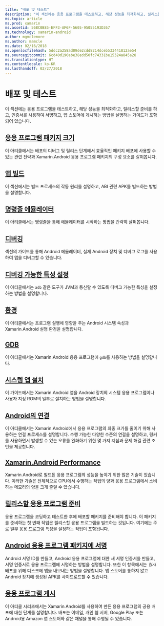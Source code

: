 ```yaml
---
title: "배포 및 테스트"
description: "이 섹션에는 응용 프로그램을 테스트하고, 해당 성능을 최적화하고, 릴리스할 준비를 하고, 인증서를 사용하여 서명하고, 앱 스토어에 게시하는 방법을 설명하는 가이드가 포함되어 있습니다."
ms.topic: article
ms.prod: xamarin
ms.assetid: 568C0B85-EFF3-AF6F-5605-95055193D367
ms.technology: xamarin-android
author: mgmclemore
ms.author: mamcle
ms.date: 02/16/2018
ms.openlocfilehash: 5ddc2a258ad09de2cdd8214dceb533441812ae54
ms.sourcegitcommit: 6cd40d190abe38edd50fc74331be15324a845a28
ms.translationtype: HT
ms.contentlocale: ko-KR
ms.lasthandoff: 02/27/2018
---
```

# <a name="deployment-and-testing"></a>배포 및 테스트

이 섹션에는 응용 프로그램을 테스트하고, 해당 성능을 최적화하고, 릴리스할 준비를 하고, 인증서를 사용하여 서명하고, 앱 스토어에 게시하는 방법을 설명하는 가이드가 포함되어 있습니다.


##  <a name="application-package-sizesapp-package-sizemd"></a>[응용 프로그램 패키지 크기](app-package-size.md)

이 아티클에서는 배포의 디버그 및 릴리스 단계에서 효율적인 패키지 배포에 사용할 수 있는 관련 전략과 Xamarin.Android 응용 프로그램 패키지의 구성 요소를 살펴봅니다.

##  <a name="building-appsbuilding-appsindexmd"></a>[앱 빌드](building-apps/index.md)

이 섹션에서는 빌드 프로세스의 작동 원리를 설명하고, ABI 관련 APK를 빌드하는 방법을 설명합니다.

##  <a name="command-line-emulatorcommand-line-emulatormd"></a>[명령줄 에뮬레이터](command-line-emulator.md)

이 아티클에서는 명령줄을 통해 에뮬레이터를 시작하는 방법을 간략히 살펴봅니다.

## <a name="debuggingandroiddeploy-testdebuggingindexmd"></a>[디버깅](~/android/deploy-test/debugging/index.md)

섹션의 가이드를 통해 Android 에뮬레이터, 실제 Android 장치 및 디버그 로그를 사용하여 앱을 디버그할 수 있습니다.

##  <a name="setting-the-debuggable-attributeandroiddeploy-testdebuggable-attributemd"></a>[디버깅 가능한 특성 설정](~/android/deploy-test/debuggable-attribute.md)

이 아티클에서는 `adb` 같은 도구가 JVM과 통신할 수 있도록 디버그 가능한 특성을 설정하는 방법을 설명합니다.

##  <a name="environmentenvironmentmd"></a>[환경](environment.md)

이 아티클에서는 프로그램 실행에 영향을 주는 Android 시스템 속성과 Xamarin.Android 실행 환경을 설명합니다.

##  <a name="gdbgdbmd"></a>[GDB](gdb.md)

이 아티클에서는 Xamarin.Android 응용 프로그램에 `gdb`를 사용하는 방법을 설명합니다.

##  <a name="installing-a-system-appinstall-system-appmd"></a>[시스템 앱 설치](install-system-app.md)

이 가이드에서는 Xamarin.Android 앱을 Android 장치의 시스템 응용 프로그램이나 사용자 지정 ROM의 일부로 설치하는 방법을 설명합니다.

##  <a name="linking-on-androidlinkermd"></a>[Android의 연결](linker.md)

이 아티클에서는 Xamarin.Android에서 응용 프로그램의 최종 크기를 줄이기 위해 사용하는 연결 프로세스를 설명합니다. 수행 가능한 다양한 수준의 연결을 설명하고, 링커를 사용하면서 발생할 수 있는 오류를 완화하기 위한 몇 가지 지침과 문제 해결 관련 조언을 제공합니다.

## <a name="xamarinandroid-performanceandroiddeploy-testperformancemd"></a>[Xamarin.Android Performance](~/android/deploy-test/performance.md)

Xamarin.Android로 빌드된 응용 프로그램의 성능을 높이기 위한 많은 기술이 있습니다. 이러한 기술은 전체적으로 CPU에서 수행하는 작업의 양과 응용 프로그램에서 소비하는 메모리의 양을 크게 줄일 수 있습니다.

## <a name="preparing-an-application-for-releaseandroiddeploy-testrelease-prepindexmd"></a>[릴리스할 응용 프로그램 준비](~/android/deploy-test/release-prep/index.md)

응용 프로그램을 코딩하고 테스트한 후에 배포할 패키지를 준비해야 합니다. 이 패키지를 준비하는 첫 번째 작업은 릴리스할 응용 프로그램을 빌드하는 것입니다. 여기에는 주로 일부 응용 프로그램 특성을 설정하는 작업이 포함됩니다.

## <a name="signing-the-android-application-packageandroiddeploy-testsigningindexmd"></a>[Android 응용 프로그램 패키지에 서명](~/android/deploy-test/signing/index.md)

Android 서명 ID를 만들고, Android 응용 프로그램에 대한 새 서명 인증서를 만들고, 서명 인증서로 응용 프로그램에 서명하는 방법을 설명합니다. 또한 이 항목에서는 *임시* 배포를 위해 디스크에 앱을 내보내는 방법을 설명합니다. 앱 스토어를 통하지 않고 Android 장치에 생성된 APK를 사이드로드할 수 있습니다.

## <a name="publishing-an-applicationandroiddeploy-testpublishingindexmd"></a>[응용 프로그램 게시](~/android/deploy-test/publishing/index.md)

이 아티클 시리즈에서는 Xamarin.Android를 사용하여 만든 응용 프로그램의 공용 배포에 대한 단계를 설명합니다. 배포는 이메일, 개인 웹 서버, Google Play 또는 Android용 Amazon 앱 스토어와 같은 채널을 통해 수행될 수 있습니다.

